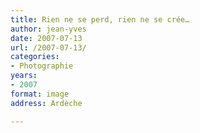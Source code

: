 ```yaml
---
title: Rien ne se perd, rien ne se crée…
author: jean-yves
date: 2007-07-13
url: /2007-07-13/
categories:
- Photographie
years:
- 2007
format: image
address: Ardèche

---
```

